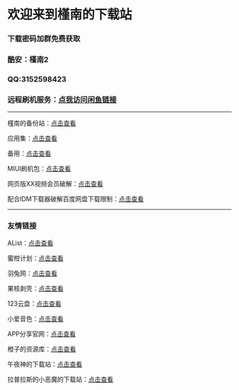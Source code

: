 # 欢迎来到槿南的下载站

### 下载密码加群免费获取

### 酷安：槿南2

### QQ:3152598423

### 远程刷机服务：[点我访问闲鱼链接](https://m.tb.cn/h.U7Xr1xR?tk=54ibddZKjU7)

---

槿南的备份站：[点击查看](https://www.yuque.com/ganju-b6fal/htpz6v/lg955g?singleDoc#)

应用集：[点击查看](https://www.123pan.com/s/hvZDVv-8nwxH)

备用：[点击查看](https://jinnan.lanzouy.com/b01k1agba)

MIUI刷机包：[点击查看](https://www.yuque.com/ganju-b6fal/kb/qulkvw?)

网页版XX视频会员破解：[点击查看](https://www.yuque.com/docs/share/623a8997-d8bb-4ff3-9491-b36fc255d201?#)

配合IDM下载器破解百度网盘下载限制：[点击查看](https://www.yuque.com/docs/share/3c397410-0fc5-4a7a-a44d-b9299b596aad?#)

---

### 友情链接

AList：[点击查看](https://alist.nn.ci/zh/)

蜜柑计划：[点击查看](https://mikanani.me/)

羽兔网：[点击查看](https://www.yutu.cn/popsoft.html)

果核剥壳：[点击查看](https://www.ghxi.com)

123云盘：[点击查看](https://www.123pan.com/)

小爱音色：[点击查看](http://ai.oohhy.com/)

APP分享官网：[点击查看](https://appshare.muge.info/)

橙子的资源库：[点击查看](https://pan.lovecheng.xyz/)

午夜神的下载站：[点击查看](https://www.yuque.com/yuqueyonghuxd6cxl/qdzxvy/bgbnhio8qwwgbypv?)

拉普拉斯的小恶魔的下载站：[点击查看](https://www.123pan.com/s/8XtRVv-xc4fd)
## 
